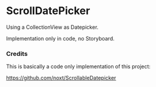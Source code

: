 # ScrollDatePicker

Using a CollectionView as Datepicker.

Implementation only in code, no Storyboard.

### Credits

This is basically a code only implementation of this project:

https://github.com/noxt/ScrollableDatepicker
